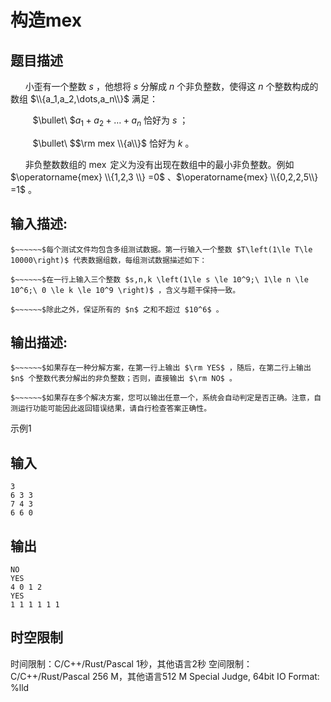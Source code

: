 # 构造mex

## 题目描述

$~~~~~~$小歪有一个整数 $s$ ，他想将 $s$ 分解成 $n$ 个非负整数，使得这 $n$ 个整数构成的数组 $\\{a_1,a_2,\dots,a_n\\}$ 满足： 

$~~~~~~~~~$$\bullet\ $$a_1+a_2+\dots+a_n$ 恰好为 $s$ ；  


$~~~~~~~~~$$\bullet\ $$\rm mex \\{a\\}$ 恰好为 $k$ 。 

  
$~~~~~~$非负整数数组的 $\operatorname{mex}$ 定义为没有出现在数组中的最小非负整数。例如 $\operatorname{mex} \\{1,2,3 \\} =0$ 、$\operatorname{mex} \\{0,2,2,5\\} =1$ 。

## 输入描述:
    
    
    $~~~~~~$每个测试文件均包含多组测试数据。第一行输入一个整数 $T\left(1\le T\le 10000\right)$ 代表数据组数，每组测试数据描述如下：  
      
    $~~~~~~$在一行上输入三个整数 $s,n,k \left(1\le s \le 10^9;\ 1\le n \le 10^6;\ 0 \le k \le 10^9 \right)$ ，含义与题干保持一致。  
      
    $~~~~~~$除此之外，保证所有的 $n$ 之和不超过 $10^6$ 。

## 输出描述:
    
    
    $~~~~~~$如果存在一种分解方案，在第一行上输出 $\rm YES$ ，随后，在第二行上输出 $n$ 个整数代表分解出的非负整数；否则，直接输出 $\rm NO$ 。  
      
    $~~~~~~$如果存在多个解决方案，您可以输出任意一个，系统会自动判定是否正确。注意，自测运行功能可能因此返回错误结果，请自行检查答案正确性。

示例1 

## 输入
    
    
    3
    6 3 3
    7 4 3
    6 6 0

## 输出
    
    
    NO
    YES
    4 0 1 2
    YES
    1 1 1 1 1 1


## 时空限制

时间限制：C/C++/Rust/Pascal 1秒，其他语言2秒
空间限制：C/C++/Rust/Pascal 256 M，其他语言512 M
Special Judge, 64bit IO Format: %lld